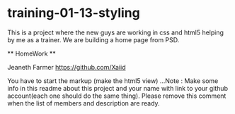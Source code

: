 training-01-13-styling
======================

This is a project where the new guys are working in css and html5 helping by me as a trainer. We are building a home page from PSD.


** HomeWork **

Jeaneth Farmer  https://github.com/Xaiid 

You have to start the markup (make the html5 view) ...Note : Make some info in
this readme about this project and your name with link to your github account(each one should do the same thing). 
Please remove this comment when the list of members and description are ready.

